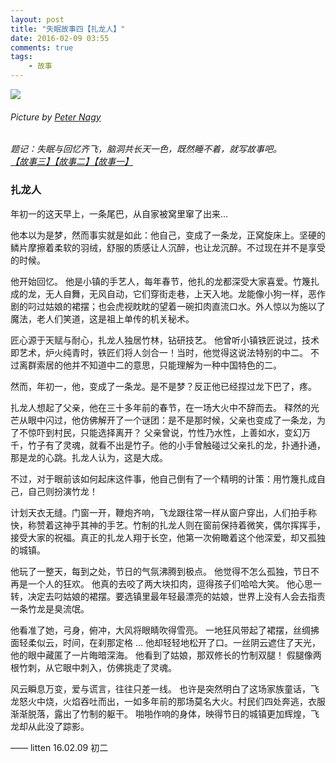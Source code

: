 ```yaml
---
layout: post
title: "失眠故事四【扎龙人】"
date: 2016-02-09 03:55
comments: true
tags: 
	- 故事
---
```


![](/assets/blogImg/dragon.jpg)
###### Picture by [Peter Nagy](https://dribbble.com/shots/1114225-My-Dragon) ######

*题记：失眠与回忆齐飞，脑洞共长天一色，既然睡不着，就写故事吧。
[【故事三】](/2014/08/22/two-magics-of-the-pilot/)[【故事二】](/2013/09/10/my-fairy-tale2/)[【故事一】](/2013/04/30/my-fairy-tale1/)*

### 扎龙人

年初一的这天早上，一条尾巴，从自家被窝里窜了出来…

他本以为是梦，然而事实就是如此：他自己，变成了一条龙，正窝旋床上。坚硬的鳞片摩擦着柔软的羽绒，舒服的质感让人沉醉，也让龙沉醉。不过现在并不是享受的时候。

<!-- more -->

他开始回忆。
他是小镇的手艺人，每年春节，他扎的龙都深受大家喜爱。竹篾扎成的龙，无人自舞，无风自动，它们穿街走巷，上天入地。龙能像小狗一样，恶作剧的叼过姑娘的裙摆；也会虎视眈眈的望着一碗扣肉直流口水。外人惊以为施以了魔法，老人们笑道，这是祖上单传的机关秘术。

匠心源于天赋与耐心，扎龙人独居竹林，钻研技艺。
他曾听小镇铁匠说过，技术即艺术，炉火纯青时，铁匠们将人剑合一！当时，他觉得这说法特别的中二。
不过离群索居的他并不知道中二的意思，只能理解为一种中国特色的二。

然而，年初一，他，变成了一条龙。是不是梦？反正他已经捏过龙下巴了，疼。

扎龙人想起了父亲，他在三十多年前的春节，在一场大火中不辞而去。
释然的光芒从眼中闪过，他仿佛解开了一个谜团：是不是那时候，父亲也变成了一条龙，为了不惊吓到村民，只能选择离开？
父亲曾说，竹性乃水性，上善如水，变幻万千，竹子有了灵魂，就看不出是竹子。他的小手曾触碰过父亲扎的龙，扑通扑通，那是龙的心跳。扎龙人认为，这是大成。

不过，对于眼前该如何起床这件事，他自己倒有了一个精明的计策：用竹篾扎成自己，自己则扮演竹龙！

计划天衣无缝。门窗一开，鞭炮齐响，飞龙跟往常一样从窗户穿出，人们拍手称快，称赞着这神乎其神的手艺。竹制的扎龙人则在窗前保持着微笑，偶尔挥挥手，接受大家的祝福。真正的扎龙人翔于长空，他第一次俯瞰着这个他深爱，却又孤独的城镇。

他玩了一整天，每到之处，节日的气氛沸腾到极点。
他觉得不怎么孤独，节日不再是一个人的狂欢。
他真的去咬了两大块扣肉，逗得孩子们哈哈大笑。
他心思一转，决定去叼姑娘的裙摆。要选镇里最年轻最漂亮的姑娘，世界上没有人会去指责一条竹龙是臭流氓。

他看准了她，弓身，俯冲，大风将眼睛吹得雪亮。
一地狂风带起了裙摆，丝绸拂面轻柔似云，时间，在刹那定格 … 他却轻轻地松开了口。一丝阴云遮住了天光，他的眼中藏匿了一片晦暗深海。
他看到了姑娘，那双修长的竹制双腿！
假腿像两根竹刺，从它眼中刺入，仿佛挑走了灵魂。

风云瞬息万变，爱与谎言，往往只差一线。
也许是突然明白了这场家族童话，飞龙怒火中烧，火焰吞吐而出，一如多年前的那场莫名大火。村民们四处奔逃，衣服渐渐脱落，露出了竹制的躯干。
啪啪作响的身体，映得节日的城镇更加辉煌，飞龙却从此没了踪影。

—— litten 16.02.09 初二

